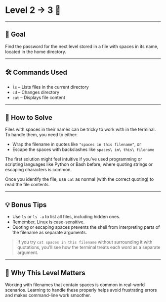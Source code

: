 # Level 2 → 3 🔐

---

## 🎯 Goal

Find the password for the next level stored in a file with spaces in its name, located in the home directory.

---

## 🛠 Commands Used

- `ls` – Lists files in the current directory  
- `cd` – Changes directory  
- `cat` – Displays file content

---

## 🚀 How to Solve

Files with spaces in their names can be tricky to work with in the terminal. To handle them, you need to either:

- Wrap the filename in quotes like `"spaces in this filename"`, or  
- Escape the spaces with backslashes like `spaces\ in\ this\ filename`

The first solution might feel intuitive if you’ve used programming or scripting languages like Python or Bash before, where quoting strings or escaping characters is common.

Once you identify the file, use `cat` as normal (with the correct quoting) to read the file contents.

---

## 💡 Bonus Tips

- Use `ls` or `ls -a` to list all files, including hidden ones.
- Remember, Linux is case-sensitive.  
- Quoting or escaping spaces prevents the shell from interpreting parts of the filename as separate arguments.  
> If you try `cat spaces in this filename` without surrounding it with quotations, you'll see how the terminal treats each word as a separate argument.
---

## 🧠 Why This Level Matters

Working with filenames that contain spaces is common in real-world scenarios. Learning to handle these properly helps avoid frustrating errors and makes command-line work smoother.
